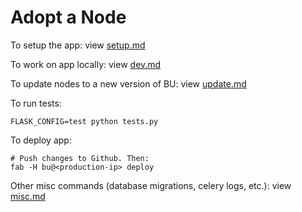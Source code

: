 
# Adopt a Node

To setup the app: view [setup.md](./docs/setup.md)

To work on app locally: view [dev.md](./docs/dev.md)

To update nodes to a new version of BU: view [update.md](./docs/update.md)

To run tests:
```
FLASK_CONFIG=test python tests.py
```

To deploy app:
```
# Push changes to Github. Then:
fab -H bu@<production-ip> deploy
```

Other misc commands (database migrations, celery logs, etc.): view [misc.md](./docs/misc.md)

